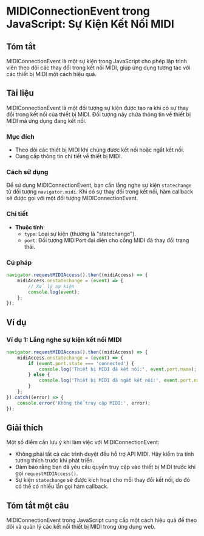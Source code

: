 <!--
Meta Description: # MIDIConnectionEvent trong JavaScript: Sự Kiện Kết Nối MIDI ## Tóm tắt MIDIConnectionEvent là một sự kiện trong JavaScript cho phép lập trình viên th...
Meta Keywords: midi, kết, nối, thiết, kiện
-->

# MIDIConnectionEvent trong JavaScript: Sự Kiện Kết Nối MIDI

## Tóm tắt
MIDIConnectionEvent là một sự kiện trong JavaScript cho phép lập trình viên theo dõi các thay đổi trong kết nối MIDI, giúp ứng dụng tương tác với các thiết bị MIDI một cách hiệu quả.

## Tài liệu
MIDIConnectionEvent là một đối tượng sự kiện được tạo ra khi có sự thay đổi trong kết nối của thiết bị MIDI. Đối tượng này chứa thông tin về thiết bị MIDI mà ứng dụng đang kết nối.

### Mục đích
- Theo dõi các thiết bị MIDI khi chúng được kết nối hoặc ngắt kết nối.
- Cung cấp thông tin chi tiết về thiết bị MIDI.

### Cách sử dụng
Để sử dụng MIDIConnectionEvent, bạn cần lắng nghe sự kiện `statechange` từ đối tượng `navigator.midi`. Khi có sự thay đổi trong kết nối, hàm callback sẽ được gọi với một đối tượng MIDIConnectionEvent.

### Chi tiết
- **Thuộc tính**:
  - `type`: Loại sự kiện (thường là "statechange").
  - `port`: Đối tượng MIDIPort đại diện cho cổng MIDI đã thay đổi trạng thái.
  
### Cú pháp
```javascript
navigator.requestMIDIAccess().then((midiAccess) => {
    midiAccess.onstatechange = (event) => {
        // Xử lý sự kiện
        console.log(event);
    };
});
```

## Ví dụ
### Ví dụ 1: Lắng nghe sự kiện kết nối MIDI
```javascript
navigator.requestMIDIAccess().then((midiAccess) => {
    midiAccess.onstatechange = (event) => {
        if (event.port.state === 'connected') {
            console.log('Thiết bị MIDI đã kết nối:', event.port.name);
        } else {
            console.log('Thiết bị MIDI đã ngắt kết nối:', event.port.name);
        }
    };
}).catch((error) => {
    console.error('Không thể truy cập MIDI:', error);
});
```

## Giải thích
Một số điểm cần lưu ý khi làm việc với MIDIConnectionEvent:
- Không phải tất cả các trình duyệt đều hỗ trợ API MIDI. Hãy kiểm tra tính tương thích trước khi phát triển.
- Đảm bảo rằng bạn đã yêu cầu quyền truy cập vào thiết bị MIDI trước khi gọi `requestMIDIAccess()`.
- Sự kiện `statechange` sẽ được kích hoạt cho mỗi thay đổi kết nối, do đó có thể có nhiều lần gọi hàm callback.

## Tóm tắt một câu
MIDIConnectionEvent trong JavaScript cung cấp một cách hiệu quả để theo dõi và quản lý các kết nối thiết bị MIDI trong ứng dụng web.